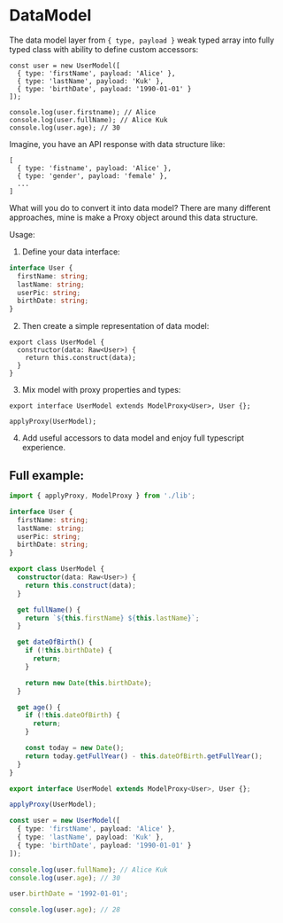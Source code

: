 # DataModel

The data model layer from `{ type, payload }` weak typed array into fully typed class with ability to define custom accessors:

```
const user = new UserModel([
  { type: 'firstName', payload: 'Alice' },
  { type: 'lastName', payload: 'Kuk' },
  { type: 'birthDate', payload: '1990-01-01' }
]);

console.log(user.firstname); // Alice
console.log(user.fullName); // Alice Kuk
console.log(user.age); // 30
```

Imagine, you have an API response with data structure like:
```
[
  { type: 'fistname', payload: 'Alice' },
  { type: 'gender', payload: 'female' },
  ...
]
```

What will you do to convert it into data model? There are many different approaches, mine is make a Proxy object around this data structure.

Usage:

1. Define your data interface:
```ts
interface User {
  firstName: string;
  lastName: string;
  userPic: string;
  birthDate: string;
}
```

2. Then create a simple representation of data model:
```
export class UserModel {
  constructor(data: Raw<User>) {
    return this.construct(data);
  }
}
```

3. Mix model with proxy properties and types:
```
export interface UserModel extends ModelProxy<User>, User {};

applyProxy(UserModel);
```
4. Add useful accessors to data model and enjoy full typescript experience.



## Full example:

```ts
import { applyProxy, ModelProxy } from './lib';

interface User {
  firstName: string;
  lastName: string;
  userPic: string;
  birthDate: string;
}

export class UserModel {
  constructor(data: Raw<User>) {
    return this.construct(data);
  }

  get fullName() {
    return `${this.firstName} ${this.lastName}`;
  }

  get dateOfBirth() {
    if (!this.birthDate) {
      return;
    }

    return new Date(this.birthDate);
  }

  get age() {
    if (!this.dateOfBirth) {
      return;
    }

    const today = new Date();
    return today.getFullYear() - this.dateOfBirth.getFullYear();
  }
}

export interface UserModel extends ModelProxy<User>, User {};

applyProxy(UserModel);

const user = new UserModel([
  { type: 'firstName', payload: 'Alice' },
  { type: 'lastName', payload: 'Kuk' },
  { type: 'birthDate', payload: '1990-01-01' }
]);

console.log(user.fullName); // Alice Kuk
console.log(user.age); // 30

user.birthDate = '1992-01-01';

console.log(user.age); // 28
```

